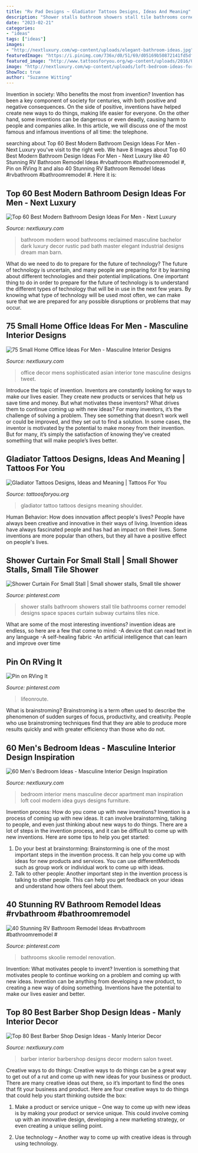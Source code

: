 ```yaml
---
title: "Rv Pad Designs ~ Gladiator Tattoos Designs, Ideas And Meaning"
description: "Shower stalls bathroom showers stall tile bathrooms corner remodel designs space spaces curtain subway curtains tiles nice"
date: "2023-02-21"
categories:
- "ideas"
tags: ["ideas"]
images:
- "http://nextluxury.com/wp-content/uploads/elegant-bathroom-ideas.jpg"
featuredImage: "https://i.pinimg.com/736x/d0/51/69/d05169b50872141fd5dfa27d647a2bd8.jpg"
featured_image: "http://www.tattoosforyou.org/wp-content/uploads/2016/03/Gladiator-Tattoo-Shoulder.jpg"
image: "http://nextluxury.com/wp-content/uploads/loft-bedroom-ideas-for-men.jpg"
ShowToc: true
author: "Suzanne Witting"
---
```



Invention in society: Who benefits the most from invention?
Invention has been a key component of society for centuries, with both positive and negative consequences. On the side of positive, inventions have helped create new ways to do things, making life easier for everyone. On the other hand, some inventions can be dangerous or even deadly, causing harm to people and companies alike. In this article, we will discuss one of the most famous and infamous inventions of all time: the telephone.

	

		
searching about Top 60 Best Modern Bathroom Design Ideas For Men - Next Luxury you've visit to the right web. We have 8 Images about Top 60 Best Modern Bathroom Design Ideas For Men - Next Luxury like 40 Stunning RV Bathroom Remodel Ideas #rvbathroom #bathroomremodel #, Pin on RVing It and also 40 Stunning RV Bathroom Remodel Ideas #rvbathroom #bathroomremodel #. Here it is:
		
    
## Top 60 Best Modern Bathroom Design Ideas For Men - Next Luxury

<img loading=lazy src="http://nextluxury.com/wp-content/uploads/elegant-bathroom-ideas.jpg" onerror="this.onerror=null;this.src='https://tse1.mm.bing.net/th?id=OIP.OXq7xVe-RNHJlY9u_ESlaQAAAA&amp;pid=15.1';" alt="Top 60 Best Modern Bathroom Design Ideas For Men - Next Luxury">

_Source: nextluxury.com_

>bathroom modern wood bathrooms reclaimed masculine bachelor dark luxury decor rustic pad bath master elegant industrial designs dream man barn. 

	

What do we need to do to prepare for the future of technology?
The future of technology is uncertain, and many people are preparing for it by learning about different technologies and their potential implications. One important thing to do in order to prepare for the future of technology is to understand the different types of technology that will be in use in the next few years. By knowing what type of technology will be used most often, we can make sure that we are prepared for any possible disruptions or problems that may occur.

    
## 75 Small Home Office Ideas For Men - Masculine Interior Designs

<img loading=lazy src="http://nextluxury.com/wp-content/uploads/professional-mens-small-home-office-ideas.jpg" onerror="this.onerror=null;this.src='https://tse2.mm.bing.net/th?id=OIP.zVcKJuBu7hfy6vsnIG9-QAAAAA&amp;pid=15.1';" alt="75 Small Home Office Ideas For Men - Masculine Interior Designs">

_Source: nextluxury.com_

>office decor mens sophisticated asian interior tone masculine designs tweet. 

	

Introduce the topic of invention.
Inventors are constantly looking for ways to make our lives easier. They create new products or services that help us save time and money. But what motivates these inventors? What drives them to continue coming up with new ideas?
For many inventors, it’s the challenge of solving a problem. They see something that doesn’t work well or could be improved, and they set out to find a solution. In some cases, the inventor is motivated by the potential to make money from their invention. But for many, it’s simply the satisfaction of knowing they’ve created something that will make people’s lives better.

    
## Gladiator Tattoos Designs, Ideas And Meaning | Tattoos For You

<img loading=lazy src="http://www.tattoosforyou.org/wp-content/uploads/2016/03/Gladiator-Tattoo-Shoulder.jpg" onerror="this.onerror=null;this.src='https://tse4.mm.bing.net/th?id=OIP.wWPAqvNAzoSen_tBOxjx3AHaJ4&amp;pid=15.1';" alt="Gladiator Tattoos Designs, Ideas and Meaning | Tattoos For You">

_Source: tattoosforyou.org_

>gladiator tattoo tattoos designs meaning shoulder. 

	

Human Behavior: How does innovation affect people's lives?
People have always been creative and innovative in their ways of living. Invention ideas have always fascinated people and has had an impact on their lives. Some inventions are more popular than others, but they all have a positive effect on people's lives.

    
## Shower Curtain For Small Stall | Small Shower Stalls, Small Tile Shower

<img loading=lazy src="https://i.pinimg.com/736x/21/56/89/215689b48121926411cf6e1a5032f0dc--stalls-shower-curtains.jpg" onerror="this.onerror=null;this.src='https://tse1.mm.bing.net/th?id=OIP.vWVWP_p-pmttfubQ5gXkAAHaJ3&amp;pid=15.1';" alt="Shower Curtain For Small Stall | Small shower stalls, Small tile shower">

_Source: pinterest.com_

>shower stalls bathroom showers stall tile bathrooms corner remodel designs space spaces curtain subway curtains tiles nice. 

	

What are some of the most interesting inventions?
invention ideas are endless, so here are a few that come to mind: 
-A device that can read text in any language 
-A self-healing fabric 
-An artificial intelligence that can learn and improve over time

    
## Pin On RVing It

<img loading=lazy src="https://i.pinimg.com/736x/d0/51/69/d05169b50872141fd5dfa27d647a2bd8.jpg" onerror="this.onerror=null;this.src='https://tse2.mm.bing.net/th?id=OIP.1dbx2ij-3GjByuGhIKuPagHaE8&amp;pid=15.1';" alt="Pin on RVing It">

_Source: pinterest.com_

>lifeonroute. 

	

What is brainstroming?
Brainstroming is a term often used to describe the phenomenon of sudden surges of focus, productivity, and creativity. People who use brainstroming techniques find that they are able to produce more results quickly and with greater efficiency than those who do not.

    
## 60 Men&#039;s Bedroom Ideas - Masculine Interior Design Inspiration

<img loading=lazy src="http://nextluxury.com/wp-content/uploads/loft-bedroom-ideas-for-men.jpg" onerror="this.onerror=null;this.src='https://tse3.mm.bing.net/th?id=OIP.kqoW-HDrtsKXFwb0ml2cDgHaE8&amp;pid=15.1';" alt="60 Men&#039;s Bedroom Ideas - Masculine Interior Design Inspiration">

_Source: nextluxury.com_

>bedroom interior mens masculine decor apartment man inspiration loft cool modern idea guys designs furniture. 

	

Invention process: How do you come up with new inventions?
Invention is a process of coming up with new ideas. It can involve brainstorming, talking to people, and even just thinking about new ways to do things. There are a lot of steps in the invention process, and it can be difficult to come up with new inventions. Here are some tips to help you get started: 
1. Do your best at brainstorming: Brainstorming is one of the most important steps in the invention process. It can help you come up with ideas for new products and services. You can use differentMethods such as group work or individual work to come up with ideas. 
2. Talk to other people: Another important step in the invention process is talking to other people. This can help you get feedback on your ideas and understand how others feel about them. 

    
## 40 Stunning RV Bathroom Remodel Ideas #rvbathroom #bathroomremodel #

<img loading=lazy src="https://i.pinimg.com/736x/4d/83/7e/4d837e31a5de9d6ab7813218abcec2ac.jpg" onerror="this.onerror=null;this.src='https://tse3.mm.bing.net/th?id=OIP.rNH1J0xMyWvaAvv7dKcQVwHaLJ&amp;pid=15.1';" alt="40 Stunning RV Bathroom Remodel Ideas #rvbathroom #bathroomremodel #">

_Source: pinterest.com_

>bathrooms skoolie remodel renovation. 

	

Invention: What motivates people to invent?
Invention is something that motivates people to continue working on a problem and coming up with new ideas. Invention can be anything from developing a new product, to creating a new way of doing something. Inventions have the potential to make our lives easier and better.

    
## Top 80 Best Barber Shop Design Ideas - Manly Interior Decor

<img loading=lazy src="http://nextluxury.com/wp-content/uploads/traditional-barber-shop-designs.jpg" onerror="this.onerror=null;this.src='https://tse1.mm.bing.net/th?id=OIP.NE3Al63jHNj0mb2VseQWxAAAAA&amp;pid=15.1';" alt="Top 80 Best Barber Shop Design Ideas - Manly Interior Decor">

_Source: nextluxury.com_

>barber interior barbershop designs decor modern salon tweet. 

	

Creative ways to do things:
Creative ways to do things can be a great way to get out of a rut and come up with new ideas for your business or product. There are many creative ideas out there, so it’s important to find the ones that fit your business and product. Here are four creative ways to do things that could help you start thinking outside the box:
1. Make a product or service unique – One way to come up with new ideas is by making your product or service unique. This could involve coming up with an innovative design, developing a new marketing strategy, or even creating a unique selling point.

2. Use technology – Another way to come up with creative ideas is through using technology.

